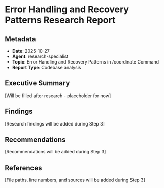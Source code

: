 # Error Handling and Recovery Patterns Research Report

## Metadata
- **Date**: 2025-10-27
- **Agent**: research-specialist
- **Topic**: Error Handling and Recovery Patterns in /coordinate Command
- **Report Type**: Codebase analysis

## Executive Summary

[Will be filled after research - placeholder for now]

## Findings

[Research findings will be added during Step 3]

## Recommendations

[Recommendations will be added during Step 3]

## References

[File paths, line numbers, and sources will be added during Step 3]
